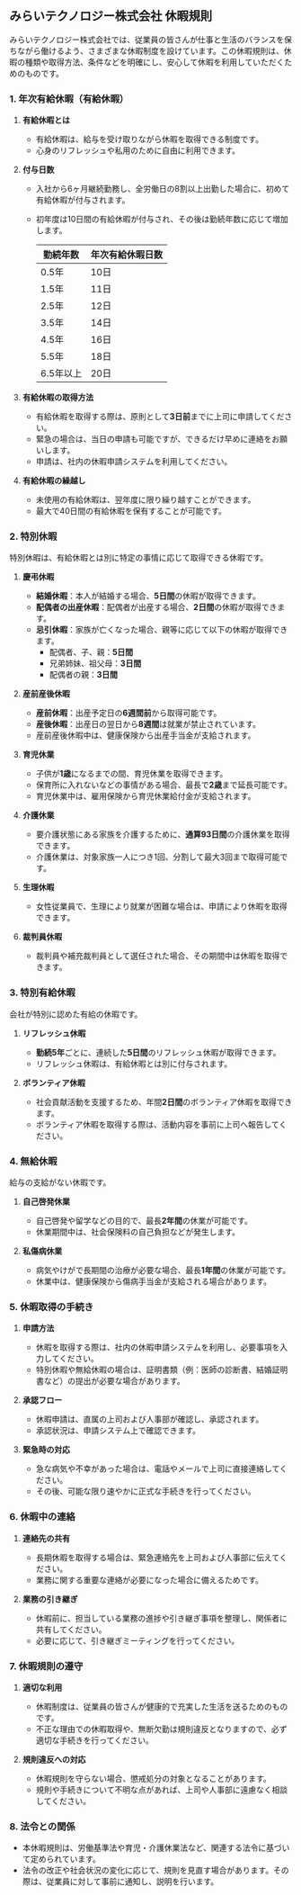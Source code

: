 ## みらいテクノロジー株式会社 休暇規則

みらいテクノロジー株式会社では、従業員の皆さんが仕事と生活のバランスを保ちながら働けるよう、さまざまな休暇制度を設けています。この休暇規則は、休暇の種類や取得方法、条件などを明確にし、安心して休暇を利用していただくためのものです。

### 1. 年次有給休暇（有給休暇）

1. **有給休暇とは**

   - 有給休暇は、給与を受け取りながら休暇を取得できる制度です。
   - 心身のリフレッシュや私用のために自由に利用できます。

2. **付与日数**

   - 入社から6ヶ月継続勤務し、全労働日の8割以上出勤した場合に、初めて有給休暇が付与されます。
   - 初年度は10日間の有給休暇が付与され、その後は勤続年数に応じて増加します。

     | 勤続年数 | 年次有給休暇日数 |
     |----------|----------------|
     | 0.5年    | 10日           |
     | 1.5年    | 11日           |
     | 2.5年    | 12日           |
     | 3.5年    | 14日           |
     | 4.5年    | 16日           |
     | 5.5年    | 18日           |
     | 6.5年以上 | 20日           |

3. **有給休暇の取得方法**

   - 有給休暇を取得する際は、原則として**3日前**までに上司に申請してください。
   - 緊急の場合は、当日の申請も可能ですが、できるだけ早めに連絡をお願いします。
   - 申請は、社内の休暇申請システムを利用してください。

4. **有給休暇の繰越し**

   - 未使用の有給休暇は、翌年度に限り繰り越すことができます。
   - 最大で40日間の有給休暇を保有することが可能です。

### 2. 特別休暇

特別休暇は、有給休暇とは別に特定の事情に応じて取得できる休暇です。

1. **慶弔休暇**

   - **結婚休暇**：本人が結婚する場合、**5日間**の休暇が取得できます。
   - **配偶者の出産休暇**：配偶者が出産する場合、**2日間**の休暇が取得できます。
   - **忌引休暇**：家族が亡くなった場合、親等に応じて以下の休暇が取得できます。
     - 配偶者、子、親：**5日間**
     - 兄弟姉妹、祖父母：**3日間**
     - 配偶者の親：**3日間**

2. **産前産後休暇**

   - **産前休暇**：出産予定日の**6週間前**から取得可能です。
   - **産後休暇**：出産日の翌日から**8週間**は就業が禁止されています。
   - 産前産後休暇中は、健康保険から出産手当金が支給されます。

3. **育児休業**

   - 子供が**1歳**になるまでの間、育児休業を取得できます。
   - 保育所に入れないなどの事情がある場合、最長で**2歳**まで延長可能です。
   - 育児休業中は、雇用保険から育児休業給付金が支給されます。

4. **介護休業**

   - 要介護状態にある家族を介護するために、**通算93日間**の介護休業を取得できます。
   - 介護休業は、対象家族一人につき1回、分割して最大3回まで取得可能です。

5. **生理休暇**

   - 女性従業員で、生理により就業が困難な場合は、申請により休暇を取得できます。

6. **裁判員休暇**

   - 裁判員や補充裁判員として選任された場合、その期間中は休暇を取得できます。

### 3. 特別有給休暇

会社が特別に認めた有給の休暇です。

1. **リフレッシュ休暇**

   - **勤続5年**ごとに、連続した**5日間**のリフレッシュ休暇が取得できます。
   - リフレッシュ休暇は、有給休暇とは別に付与されます。

2. **ボランティア休暇**

   - 社会貢献活動を支援するため、年間**2日間**のボランティア休暇を取得できます。
   - ボランティア休暇を取得する際は、活動内容を事前に上司へ報告してください。

### 4. 無給休暇

給与の支給がない休暇です。

1. **自己啓発休業**

   - 自己啓発や留学などの目的で、最長**2年間**の休業が可能です。
   - 休業期間中は、社会保険料の自己負担などが発生します。

2. **私傷病休業**

   - 病気やけがで長期間の治療が必要な場合、最長**1年間**の休業が可能です。
   - 休業中は、健康保険から傷病手当金が支給される場合があります。

### 5. 休暇取得の手続き

1. **申請方法**

   - 休暇を取得する際は、社内の休暇申請システムを利用し、必要事項を入力してください。
   - 特別休暇や無給休暇の場合は、証明書類（例：医師の診断書、結婚証明書など）の提出が必要な場合があります。

2. **承認フロー**

   - 休暇申請は、直属の上司および人事部が確認し、承認されます。
   - 承認状況は、申請システム上で確認できます。

3. **緊急時の対応**

   - 急な病気や不幸があった場合は、電話やメールで上司に直接連絡してください。
   - その後、可能な限り速やかに正式な手続きを行ってください。

### 6. 休暇中の連絡

1. **連絡先の共有**

   - 長期休暇を取得する場合は、緊急連絡先を上司および人事部に伝えてください。
   - 業務に関する重要な連絡が必要になった場合に備えるためです。

2. **業務の引き継ぎ**

   - 休暇前に、担当している業務の進捗や引き継ぎ事項を整理し、関係者に共有してください。
   - 必要に応じて、引き継ぎミーティングを行ってください。

### 7. 休暇規則の遵守

1. **適切な利用**

   - 休暇制度は、従業員の皆さんが健康的で充実した生活を送るためのものです。
   - 不正な理由での休暇取得や、無断欠勤は規則違反となりますので、必ず適切な手続きを行ってください。

2. **規則違反への対応**

   - 休暇規則を守らない場合、懲戒処分の対象となることがあります。
   - 規則や手続きについて不明な点があれば、上司や人事部に遠慮なく相談してください。

### 8. 法令との関係

- 本休暇規則は、労働基準法や育児・介護休業法など、関連する法令に基づいて定められています。
- 法令の改正や社会状況の変化に応じて、規則を見直す場合があります。その際は、従業員に対して事前に通知し、説明を行います。

